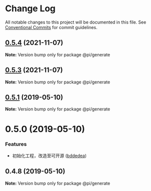 # Change Log

All notable changes to this project will be documented in this file.
See [Conventional Commits](https://conventionalcommits.org) for commit guidelines.

## [0.5.4](https://github.com/ruixijiejie/pi/compare/v0.5.3...v0.5.4) (2021-11-07)

**Note:** Version bump only for package @pi/generate





## [0.5.3](https://github.com/ruixijiejie/pi/compare/v0.5.2...v0.5.3) (2021-11-07)

**Note:** Version bump only for package @pi/generate





## [0.5.1](https://github.com/ckdlbc/pi/compare/v0.5.0...v0.5.1) (2019-05-10)

**Note:** Version bump only for package @pi/generate





# 0.5.0 (2019-05-10)


### Features

* 初始化工程，改造至可开源 ([bddedea](https://github.com/ckdlbc/pi/commit/bddedea))





## 0.4.8 (2019-05-10)

**Note:** Version bump only for package @pi/generate
